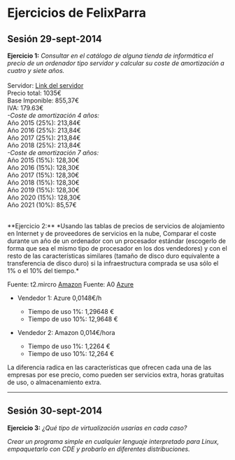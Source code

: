 # Ejercicios de FelixParra
## Sesión 29-sept-2014
**Ejercicio 1:** *Consultar en el catálogo de alguna tienda de informática el precio de un ordenador tipo servidor y calcular su coste de amortización a cuatro y siete años.* <br /><br />
Servidor: [Link del servidor](http://www.dynos.es/servidor-hp-proliant-ml350e-g8-xeon-e5-2407-2.2-ghz-2gb-ddr3-500gb-sata-lff-dvd-rw-matrox-g200-array-b120i-887111422231__470065-691.html "Servidor")
<br />Precio total: 1035€
<br />Base Imponible: 855,37€
<br />IVA: 179.63€ 
<br />*-Coste de amortización 4 años:*
<br />Año 2015 (25%): 213,84€
<br />Año 2016 (25%): 213,84€
<br />Año 2017 (25%): 213,84€
<br />Año 2018 (25%): 213,84€
<br />*-Coste de amortización 7 años:*
<br />Año 2015 (15%): 128,30€
<br />Año 2016 (15%): 128,30€
<br />Año 2017 (15%): 128,30€ 
<br />Año 2018 (15%): 128,30€
<br />Año 2019 (15%): 128,30€
<br />Año 2020 (15%): 128,30€
<br />Año 2021 (10%): 85,57€

<br />
**Ejercicio 2:** *Usando las tablas de precios de servicios de alojamiento en Internet y de proveedores de servicios en la nube, Comparar el coste durante un año de un ordenador con un procesador estándar (escogerlo de forma que sea el mismo tipo de procesador en los dos vendedores) y con el resto de las características similares (tamaño de disco duro equivalente a transferencia de disco duro) si la infraestructura comprada se usa sólo el 1% o el 10% del tiempo.* <br />


Fuente: t2.mircro [Amazon](http://aws.amazon.com/es/ec2/pricing/ "Amazon")
Fuente: A0 [Azure](http://azure.microsoft.com/es-es/pricing/details/cloud-services/ "Azure")

* Vendedor 1: Azure 0,0148€/h
  * Tiempo de uso 1%: 1,29648 €
  * Tiempo de uso 10%: 12,9648 €

* Vendedor 2: Amazon 0,014€/hora
  * Tiempo de uso 1%: 1,2264 €
  * Tiempo de uso 10%: 12,264 €

La diferencia radica en las características que ofrecen cada una de las empresas por ese precio, como pueden ser servicios extra, horas gratuitas de uso, o almacenamiento extra.

<hr />

## Sesión 30-sept-2014
**Ejercicio 3:** *¿Qué tipo de virtualización usarías en cada caso?* <br />


*Crear un programa simple en cualquier lenguaje interpretado para Linux, empaquetarlo con CDE y probarlo en diferentes distribuciones.*
